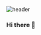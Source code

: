 ![header](https://capsule-render.vercel.app/api?type=waving&color=234E70&height=150&section=header&text=DancingKim's%20GitHub&fontSize=50&fontAlign=65&fontColor=FBF8BE)

### Hi there 👋

<!--
**dancingKimDH/dancingKimDH** is a ✨ _special_ ✨ repository because its `README.md` (this file) appears on your GitHub profile.

Here are some ideas to get you started:

- 🔭 I’m currently working on ...
- 🌱 I’m currently learning ...
- 👯 I’m looking to collaborate on ...
- 🤔 I’m looking for help with ...
- 💬 Ask me about ...
- 📫 How to reach me: ...
- 😄 Pronouns: ...
- ⚡ Fun fact: ...
-->
